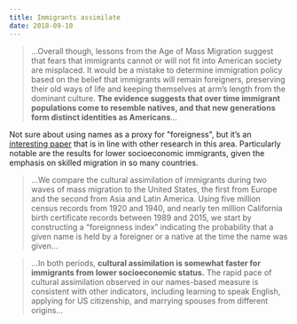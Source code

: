 ```yaml
---
title: Immigrants assimilate
date: 2018-09-10
---
```


<!--kg-card-begin: html--><blockquote>
<p>&#8230;Overall though, lessons from the Age of Mass Migration suggest that fears that immigrants cannot or will not fit into American society are misplaced.  It would be a mistake to determine immigration policy based on the belief that immigrants will remain foreigners, preserving their old ways of life  and keeping themselves at arm’s length from the dominant  culture. <strong>The evidence suggests that over time immigrant populations come to resemble natives, and that new generations form distinct identities as Americans</strong>&#8230;</p>
</blockquote>
<p><!----></p>
<p>Not sure about using names as a proxy for &quot;foreigness&quot;, but it&#8217;s an <a href="https://people.stanford.edu/ranabr/sites/default/files/cultural_assimilation.pdf">interesting paper</a> that is in line with other research in this area. Particularly notable are the results for lower socioeconomic immigrants, given the emphasis on skilled migration in so many countries.</p>
<p><!----></p>
<blockquote>
<p>&#8230;We compare the cultural assimilation of immigrants during two waves of mass migration to the United States, the first from Europe and the second from Asia and Latin America. Using five million census records from 1920 and 1940, and nearly ten million California birth certificate  records  between 1989  and 2015, we start by constructing a “foreignness index” indicating  the  probability that a given name is held by a foreigner or a native at the time the name was given&#8230;</p>
</blockquote>
<p><!----></p>
<blockquote>
<p>&#8230;In both periods, <strong>cultural assimilation is somewhat faster for immigrants from lower socioeconomic status.</strong> The rapid pace of cultural assimilation observed in our names-based measure is consistent with other indicators, including learning to speak English, applying for US citizenship, and marrying spouses from different origins&#8230;</p>
</blockquote>
<!--kg-card-end: html-->